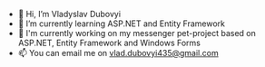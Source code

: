 - 👋 Hi, I’m Vladyslav Dubovyi
- 🌱 I’m currently learning ASP.NET and Entity Framework
- 💞️ I'm currently working on my messenger pet-project based on ASP.NET, Entity Framework and Windows Forms
- 📫 You can email me on vlad.dubovyi435@gmail.com

<!---
vladdubovyi/vladdubovyi is a ✨ special ✨ repository because its `README.md` (this file) appears on your GitHub profile.
You can click the Preview link to take a look at your changes.
--->
